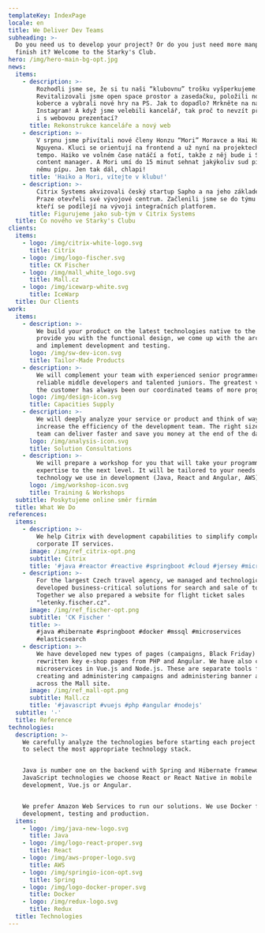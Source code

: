 ```yaml
---
templateKey: IndexPage
locale: en
title: We Deliver Dev Teams
subheading: >-
  Do you need us to develop your project? Or do you just need more manpower to
  finish it? Welcome to the Starky's Club.
hero: /img/hero-main-bg-opt.jpg
news:
  items:
    - description: >-
        Rozhodli jsme se, že si tu naši “klubovnu” trošku vyšperkujeme.
        Revitalizovali jsme open space prostor a zasedačku, položili nové
        koberce a vybrali nové hry na PS. Jak to dopadlo? Mrkněte na náš
        Instagram! A když jsme velebili kancelář, tak proč to nevzít při jednom
        i s webovou prezentací?
      title: Rekonstrukce kanceláře a nový web
    - description: >-
        V srpnu jsme přivítali nové členy Honzu “Mori” Moravce a Hai Ha “Haiko”
        Nguyena. Kluci se orientují na frontend a už nyní na projektech diktují
        tempo. Haiko ve volném čase natáčí a fotí, takže z něj bude i Starky's
        content manager. A Mori umí do 15 minut sehnat jakýkoliv sud piva a k
        němu pípu. Jen tak dál, chlapi!
      title: 'Haiko a Mori, vítejte v klubu!'
    - description: >-
        Citrix Systems akvizovali český startup Sapho a na jeho základech v
        Praze otevřeli své vývojové centrum. Začlenili jsme se do týmu javistů,
        kteří se podílejí na vývoji integračních platforem.
      title: Figurujeme jako sub-tým v Citrix Systems
  title: Co nového ve Starky's Clubu
clients:
  items:
    - logo: /img/citrix-white-logo.svg
      title: Citrix
    - logo: /img/logo-fischer.svg
      title: CK Fischer
    - logo: /img/mall_white_logo.svg
      title: Mall.cz
    - logo: /img/icewarp-white.svg
      title: IceWarp
  title: Our Clients
work:
  items:
    - description: >-
        We build your product on the latest technologies native to the cloud. We
        provide you with the functional design, we come up with the architecture
        and implement development and testing.
      logo: /img/sw-dev-icon.svg
      title: Tailor-Made Products
    - description: >-
        We will complement your team with experienced senior programmers,
        reliable middle developers and talented juniors. The greatest value for
        the customer has always been our coordinated teams of more programmers.
      logo: /img/design-icon.svg
      title: Capacities Supply
    - description: >-
        We will deeply analyze your service or product and think of ways to
        increase the efficiency of the development team. The right size of a
        team can deliver faster and save you money at the end of the day.
      logo: /img/analysis-icon.svg
      title: Solution Consultations
    - description: >-
        We will prepare a workshop for you that will take your programmers'
        expertise to the next level. It will be tailored to your needs for any
        technology we use in development (Java, React and Angular, AWS).
      logo: /img/workshop-icon.svg
      title: Training & Workshops
  subtitle: Poskytujeme online směr firmám
  title: What We Do
references:
  items:
    - description: >-
        We help Citrix with development capabilities to simplify complex
        corporate IT services.
      image: /img/ref_citrix-opt.png
      subtitle: Citrix
      title: '#java #reactor #reactive #springboot #cloud #jersey #microservices'
    - description: >-
        For the largest Czech travel agency, we managed and technologically
        developed business-critical solutions for search and sale of tours.
        Together we also prepared a website for flight ticket sales
        "letenky.fischer.cz".
      image: /img/ref_fischer-opt.png
      subtitle: 'CK Fischer '
      title: >-
        #java #hibernate #springboot #docker #mssql #microservices
        #elasticsearch
    - description: >-
        We have developed new types of pages (campaigns, Black Friday) and have
        rewritten key e-shop pages from PHP and Angular. We have also created
        microservices in Vue.js and Node.js. These are separate tools for
        creating and administering campaigns and administering banner areas
        across the Mall site.
      image: /img/ref_mall-opt.png
      subtitle: Mall.cz
      title: '#javascript #vuejs #php #angular #nodejs'
  subtitle: '-'
  title: Reference
technologies:
  description: >-
    We carefully analyze the technologies before starting each project in order
    to select the most appropriate technology stack.


    Java is number one on the backend with Spring and Hibernate frameworks. From
    JavaScript technologies we choose React or React Native in mobile
    development, Vue.js or Angular.


    We prefer Amazon Web Services to run our solutions. We use Docker for
    development, testing and production.
  items:
    - logo: /img/java-new-logo.svg
      title: Java
    - logo: /img/logo-react-proper.svg
      title: React
    - logo: /img/aws-proper-logo.svg
      title: AWS
    - logo: /img/springio-icon-opt.svg
      title: Spring
    - logo: /img/logo-docker-proper.svg
      title: Docker
    - logo: /img/redux-logo.svg
      title: Redux
  title: Technologies
---
```


